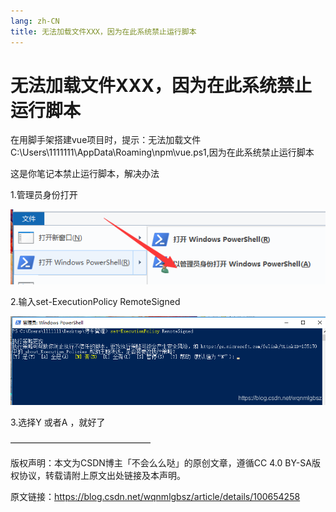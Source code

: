 ```yaml
---
lang: zh-CN
title: 无法加载文件XXX，因为在此系统禁止运行脚本
---
```


# 无法加载文件XXX，因为在此系统禁止运行脚本

在用脚手架搭建vue项目时，提示：无法加载文件 C:\Users\1111111\AppData\Roaming\npm\vue.ps1,因为在此系统禁止运行脚本

这是你笔记本禁止运行脚本，解决办法

1.管理员身份打开

![image.png](/images/k1.png)

2.输入set-ExecutionPolicy RemoteSigned

![image.png](/images/k2.png)

3.选择Y 或者A ，就好了

————————————————

版权声明：本文为CSDN博主「不会么么哒」的原创文章，遵循CC 4.0 BY-SA版权协议，转载请附上原文出处链接及本声明。

原文链接：https://blog.csdn.net/wqnmlgbsz/article/details/100654258
